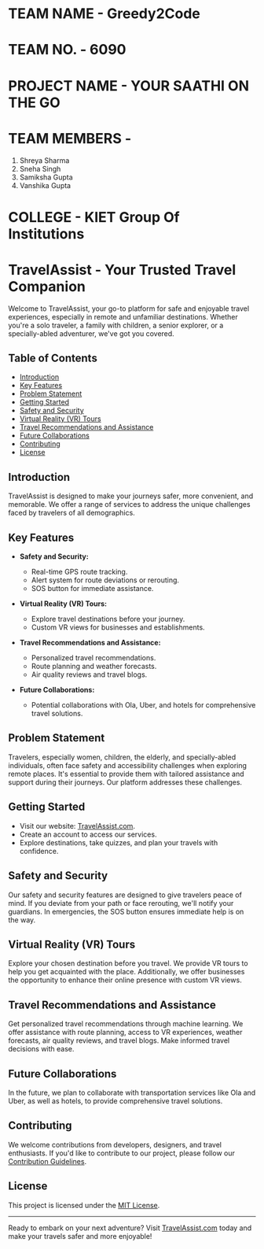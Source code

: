 # TEAM NAME - Greedy2Code

# TEAM NO. - 6090

# PROJECT NAME - YOUR SAATHI ON THE GO

# TEAM MEMBERS - 
1. Shreya  Sharma
2. Sneha Singh
3. Samiksha Gupta
4. Vanshika Gupta



# COLLEGE - KIET Group Of Institutions



# TravelAssist - Your Trusted Travel Companion

Welcome to TravelAssist, your go-to platform for safe and enjoyable travel experiences, especially in remote and unfamiliar destinations. Whether you're a solo traveler, a family with children, a senior explorer, or a specially-abled adventurer, we've got you covered.

## Table of Contents
- [Introduction](#introduction)
- [Key Features](#key-features)
- [Problem Statement](#problem-statement)
- [Getting Started](#getting-started)
- [Safety and Security](#safety-and-security)
- [Virtual Reality (VR) Tours](#virtual-reality-vr-tours)
- [Travel Recommendations and Assistance](#travel-recommendations-and-assistance)
- [Future Collaborations](#future-collaborations)
- [Contributing](#contributing)
- [License](#license)

## Introduction

TravelAssist is designed to make your journeys safer, more convenient, and memorable. We offer a range of services to address the unique challenges faced by travelers of all demographics.

## Key Features

- **Safety and Security:**
  - Real-time GPS route tracking.
  - Alert system for route deviations or rerouting.
  - SOS button for immediate assistance.

- **Virtual Reality (VR) Tours:**
  - Explore travel destinations before your journey.
  - Custom VR views for businesses and establishments.

- **Travel Recommendations and Assistance:**
  - Personalized travel recommendations.
  - Route planning and weather forecasts.
  - Air quality reviews and travel blogs.

- **Future Collaborations:**
  - Potential collaborations with Ola, Uber, and hotels for comprehensive travel solutions.

## Problem Statement

Travelers, especially women, children, the elderly, and specially-abled individuals, often face safety and accessibility challenges when exploring remote places. It's essential to provide them with tailored assistance and support during their journeys. Our platform addresses these challenges.

## Getting Started

- Visit our website: [TravelAssist.com](https://www.travelassist.com).
- Create an account to access our services.
- Explore destinations, take quizzes, and plan your travels with confidence.

## Safety and Security

Our safety and security features are designed to give travelers peace of mind. If you deviate from your path or face rerouting, we'll notify your guardians. In emergencies, the SOS button ensures immediate help is on the way.

## Virtual Reality (VR) Tours

Explore your chosen destination before you travel. We provide VR tours to help you get acquainted with the place. Additionally, we offer businesses the opportunity to enhance their online presence with custom VR views.

## Travel Recommendations and Assistance

Get personalized travel recommendations through machine learning. We offer assistance with route planning, access to VR experiences, weather forecasts, air quality reviews, and travel blogs. Make informed travel decisions with ease.

## Future Collaborations

In the future, we plan to collaborate with transportation services like Ola and Uber, as well as hotels, to provide comprehensive travel solutions.

## Contributing

We welcome contributions from developers, designers, and travel enthusiasts. If you'd like to contribute to our project, please follow our [Contribution Guidelines](CONTRIBUTING.md).

## License

This project is licensed under the [MIT License](LICENSE).

---

Ready to embark on your next adventure? Visit [TravelAssist.com](https://www.travelassist.com) today and make your travels safer and more enjoyable!





